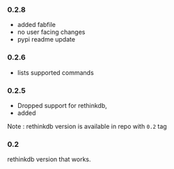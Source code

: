 ### 0.2.8

* added fabfile
* no user facing changes
* pypi readme update

### 0.2.6

* lists supported commands

### 0.2.5

* Dropped support for rethinkdb,
* added

Note : rethinkdb version is available in repo with `0.2` tag

### 0.2

rethinkdb version that works.
